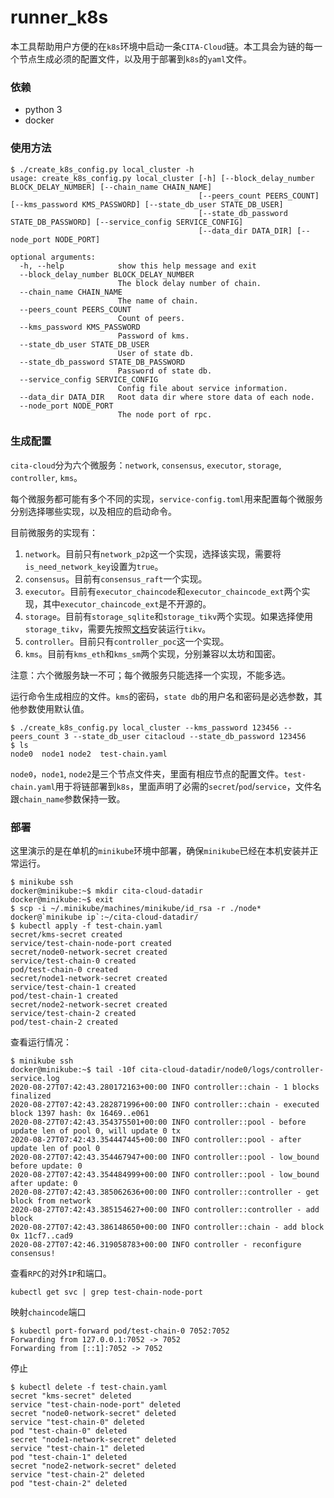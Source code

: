 # runner_k8s

本工具帮助用户方便的在`k8s`环境中启动一条`CITA-Cloud`链。本工具会为链的每一个节点生成必须的配置文件，以及用于部署到`k8s`的`yaml`文件。

### 依赖

* python 3
* docker

### 使用方法

```
$ ./create_k8s_config.py local_cluster -h
usage: create_k8s_config.py local_cluster [-h] [--block_delay_number BLOCK_DELAY_NUMBER] [--chain_name CHAIN_NAME]
                                          [--peers_count PEERS_COUNT] [--kms_password KMS_PASSWORD] [--state_db_user STATE_DB_USER]
                                          [--state_db_password STATE_DB_PASSWORD] [--service_config SERVICE_CONFIG]
                                          [--data_dir DATA_DIR] [--node_port NODE_PORT]

optional arguments:
  -h, --help            show this help message and exit
  --block_delay_number BLOCK_DELAY_NUMBER
                        The block delay number of chain.
  --chain_name CHAIN_NAME
                        The name of chain.
  --peers_count PEERS_COUNT
                        Count of peers.
  --kms_password KMS_PASSWORD
                        Password of kms.
  --state_db_user STATE_DB_USER
                        User of state db.
  --state_db_password STATE_DB_PASSWORD
                        Password of state db.
  --service_config SERVICE_CONFIG
                        Config file about service information.
  --data_dir DATA_DIR   Root data dir where store data of each node.
  --node_port NODE_PORT
                        The node port of rpc.
```

### 生成配置

`cita-cloud`分为六个微服务：`network`, `consensus`, `executor`, `storage`, `controller`, `kms`。

每个微服务都可能有多个不同的实现，`service-config.toml`用来配置每个微服务分别选择哪些实现，以及相应的启动命令。

目前微服务的实现有：

1. `network`。目前只有`network_p2p`这一个实现，选择该实现，需要将`is_need_network_key`设置为`true`。
2. `consensus`。目前有`consensus_raft`一个实现。
3. `executor`。目前有`executor_chaincode`和`executor_chaincode_ext`两个实现，其中`executor_chaincode_ext`是不开源的。
4. `storage`。目前有`storage_sqlite`和`storage_tikv`两个实现。如果选择使用`storage_tikv`，需要先按照[文档](https://tikv.org/docs/4.0/tasks/try/tikv-operator/)安装运行`tikv`。
5. `controller`。目前只有`controller_poc`这一个实现。
6. `kms`。目前有`kms_eth`和`kms_sm`两个实现，分别兼容以太坊和国密。

注意：六个微服务缺一不可；每个微服务只能选择一个实现，不能多选。

运行命令生成相应的文件。`kms`的密码，`state db`的用户名和密码是必选参数，其他参数使用默认值。

```shell
$ ./create_k8s_config.py local_cluster --kms_password 123456 --peers_count 3 --state_db_user citacloud --state_db_password 123456
$ ls
node0  node1 node2  test-chain.yaml
```

`node0`，`node1`, `node2`是三个节点文件夹，里面有相应节点的配置文件。`test-chain.yaml`用于将链部署到`k8s`，里面声明了必需的`secret`/`pod`/`service`，文件名跟`chain_name`参数保持一致。

### 部署

这里演示的是在单机的`minikube`环境中部署，确保`minikube`已经在本机安装并正常运行。

```shell
$ minikube ssh
docker@minikube:~$ mkdir cita-cloud-datadir
docker@minikube:~$ exit
$ scp -i ~/.minikube/machines/minikube/id_rsa -r ./node* docker@`minikube ip`:~/cita-cloud-datadir/
$ kubectl apply -f test-chain.yaml
secret/kms-secret created
service/test-chain-node-port created
secret/node0-network-secret created
service/test-chain-0 created
pod/test-chain-0 created
secret/node1-network-secret created
service/test-chain-1 created
pod/test-chain-1 created
secret/node2-network-secret created
service/test-chain-2 created
pod/test-chain-2 created
```

查看运行情况：

```shell
$ minikube ssh
docker@minikube:~$ tail -10f cita-cloud-datadir/node0/logs/controller-service.log  
2020-08-27T07:42:43.280172163+00:00 INFO controller::chain - 1 blocks finalized
2020-08-27T07:42:43.282871996+00:00 INFO controller::chain - executed block 1397 hash: 0x 16469..e061
2020-08-27T07:42:43.354375501+00:00 INFO controller::pool - before update len of pool 0, will update 0 tx
2020-08-27T07:42:43.354447445+00:00 INFO controller::pool - after update len of pool 0
2020-08-27T07:42:43.354467947+00:00 INFO controller::pool - low_bound before update: 0
2020-08-27T07:42:43.354484999+00:00 INFO controller::pool - low_bound after update: 0
2020-08-27T07:42:43.385062636+00:00 INFO controller::controller - get block from network
2020-08-27T07:42:43.385154627+00:00 INFO controller::controller - add block
2020-08-27T07:42:43.386148650+00:00 INFO controller::chain - add block 0x 11cf7..cad9
2020-08-27T07:42:46.319058783+00:00 INFO controller - reconfigure consensus!
```

查看`RPC`的对外`IP`和端口。

```
kubectl get svc | grep test-chain-node-port
```

映射`chaincode`端口
```
$ kubectl port-forward pod/test-chain-0 7052:7052
Forwarding from 127.0.0.1:7052 -> 7052
Forwarding from [::1]:7052 -> 7052
```

停止

```
$ kubectl delete -f test-chain.yaml 
secret "kms-secret" deleted
service "test-chain-node-port" deleted
secret "node0-network-secret" deleted
service "test-chain-0" deleted
pod "test-chain-0" deleted
secret "node1-network-secret" deleted
service "test-chain-1" deleted
pod "test-chain-1" deleted
secret "node2-network-secret" deleted
service "test-chain-2" deleted
pod "test-chain-2" deleted
```

